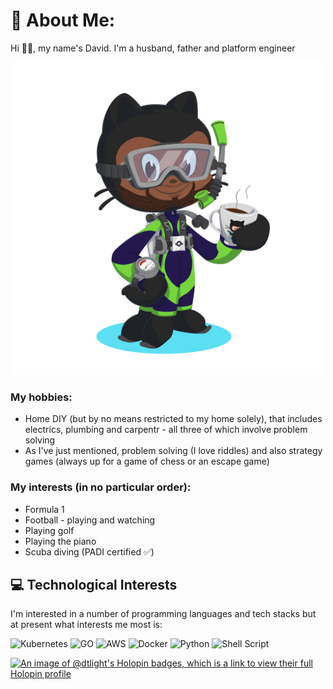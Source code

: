 # 💫 About Me:
Hi 👋🏽, my name's David. I'm a husband, father and platform engineer

<img src="./assets/dtlight-octocat-with-mug.png" width="500" height="500"/>

### My hobbies: 
* Home DIY (but by no means restricted to my home solely), that includes electrics, plumbing and carpentr - all three of which involve problem solving
* As I've just mentioned, problem solving (I love riddles) and also strategy games (always up for a game of chess or an escape game)

### My interests (in no particular order):
* Formula 1
* Football - playing and watching
* Playing golf
* Playing the piano
* Scuba diving (PADI certified ✅)

## 💻 Technological Interests
I'm interested in a number of programming languages and tech stacks but at present what interests me most is:

![Kubernetes](https://img.shields.io/badge/kubernetes-%23326ce5.svg?style=for-the-badge&logo=kubernetes&logoColor=white) ![GO](https://img.shields.io/badge/Go-00ADD8?logo=Go&logoColor=white&style=for-the-badge) ![AWS](https://img.shields.io/badge/AWS-%23FF9900.svg?style=for-the-badge&logo=amazon-aws&logoColor=white) ![Docker](https://img.shields.io/badge/docker-%230db7ed.svg?style=for-the-badge&logo=docker&logoColor=white) ![Python](https://img.shields.io/badge/python-3670A0?style=for-the-badge&logo=python&logoColor=ffdd54) ![Shell Script](https://img.shields.io/badge/shell_script-%23121011.svg?style=for-the-badge&logo=gnu-bash&logoColor=white)

[![An image of @dtlight's Holopin badges, which is a link to view their full Holopin profile](https://holopin.me/dtlight)](https://holopin.io/@dtlight)
